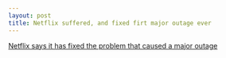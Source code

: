 ```yaml
---
layout: post
title: Netflix suffered, and fixed firt major outage ever
---
```


[Netflix says it has fixed the problem that caused a major outage](https://www.cnbc.com/2018/06/12/netflix-down-streaming-service-says-it-fixed-problem-that-caused-outage.html)
